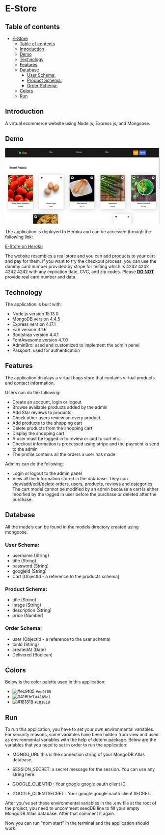 # E-Store

## Table of contents

- [E-Store](#e-store)
  - [Table of contents](#table-of-contents)
  - [Introduction](#introduction)
  - [Demo](#demo)
  - [Technology](#technology)
  - [Features](#features)
  - [Database](#database)
    - [User Schema:](#user-schema)
    - [Product Schema:](#product-schema)
    - [Order Schema:](#order-schema)
  - [Colors](#colors)
  - [Run](#run)

## Introduction

A virtual ecommerce website using Node js, Express js, and Mongoose.

## Demo

![screenshot](screenshot.png)

The application is deployed to Heroku and can be accessed through the following link:

[E-Store on Heroku](https://e-store.herokuapp.com/)

The website resembles a real store and you can add products to your cart and pay for them. If you want to try the checkout process, you can use the dummy card number provided by stripe for testing which is 4242 4242 4242 4242 with any expiration date, CVC, and zip codes. Please <u><b>DO NOT</b></u> provide real card number and data.

## Technology

The application is built with:

-   Node.js version 15.13.0
-   MongoDB version 4.4.5
-   Express version 4.17.1
-   EJS version 3.1.6
-   Bootstrap version 4.4.1
-   FontAwesome version 4.7.0
-   AdminBro: used and customized to implement the admin panel
-   Passport: used for authentication

## Features

The application displays a virtual bags store that contains virtual products and contact information.

Users can do the following:

-   Create an account, login or logout
-   Browse available products added by the admin
-   Add Star reviews to products
-   Check other users review on every product.
-   Add products to the shopping cart
-   Delete products from the shopping cart
-   Display the shopping cart
-   A user must be logged in to review or add to cart etc...
-   Checkout information is processed using stripe and the payment is send to the admin
-   The profile contains all the orders a user has made

Admins can do the following:

-   Login or logout to the admin panel
-   View all the information stored in the database. They can view/add/edit/delete orders, users, products, reviews and categories. The cart model cannot be modified by an admin because a cart is either modified by the logged in user before the purchase or deleted after the purchase.

## Database

All the models can be found in the models directory created using mongoose.

### User Schema:

-   username (String)
-   title (String)
-   password (String)
-   googleId (String)
-   Cart [ObjectId - a reference to the products schema]

### Product Schema:

-   title (String)
-   image (String)
-   description (String)
-   price (Number)

### Order Schema:

-   user (ObjectId - a reference to the user schema)
-   txnId (String)
-   createdAt (Date)
-   Delivered (Boolean)

## Colors

Below is the color palette used in this application:

-   ![#ec9f05](https://via.placeholder.com/15/ec9f05/000000?text=+) `#ec9f05`
-   ![#4169e1](https://via.placeholder.com/15/4169e1/000000?text=+) `#4169e1`
-   ![#181818](https://via.placeholder.com/15/181818/000000?text=+) `#181818`

## Run

To run this application, you have to set your own environmental variables. For security reasons, some variables have been hidden from view and used as environmental variables with the help of dotenv package. Below are the variables that you need to set in order to run the application:

-   MONGO_URI: this is the connection string of your MongoDB Atlas database.

-   SESSION_SECRET: a secret message for the session. You can use any string here.

-   GOOGLE_CLIENTID : Your google google oauth client ID.

-   GOOGLE_CLIENTSECRET : Your google google oauth client SECRET.

After you've set these environmental variables in the .env file at the root of the project, you need to uncomment seedDB line to fill your empty MongoDB Atlas database. After that comment it again.

Now you can run "npm start" in the terminal and the application should work.
